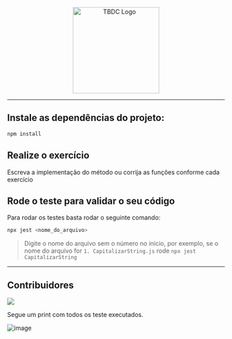 <div align="center">
  <a href="https://tbdc.com.br/" target="_blank">
    <img width="200" src="https://irp-cdn.multiscreensite.com/ee30da52/dms3rep/multi/logo-tbdc-branco.svg" alt="TBDC Logo">
  </a>
</div>

---

## Instale as dependências do projeto:
```bash
npm install
```

## Realize o exercício

Escreva a implementação do método ou corrija as funções conforme cada exercício

## Rode o teste para validar o seu código

Para rodar os testes basta rodar o seguinte comando:

```bash
npx jest <nome_do_arquivo>
```

> Digite o nome do arquivo sem o número no início, por exemplo, se o nome do arquivo for `1. CapitalizarString.js` rode `npx jest CapitalizarString`

---

## Contribuidores
<a href="mailto:mauroviniciussilva@gmail.com" target="_blank">
  <img src="https://img.shields.io/badge/Mauro%20Vinicius%20Silva%20Oliveira-Contribuindo-<COLOR>.svg">
</a>



Segue um print com todos os teste executados.

![image](https://user-images.githubusercontent.com/12539016/146693215-ed499c43-664c-48b2-9f63-fd2ab75ed7a5.png)
